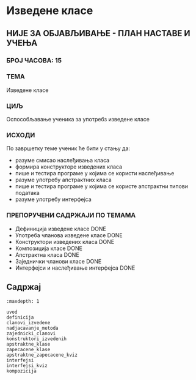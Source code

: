 # Изведене класе

## НИЈЕ ЗА ОБЈАВЉИВАЊЕ - ПЛАН НАСТАВЕ И УЧЕЊА

### БРОЈ ЧАСОВА: 15

### ТЕМА

Изведене класе

### ЦИЉ

Оспособљавање ученика за употребз изведене класе

### ИСХОДИ

По завршетку теме ученик ће бити у стању да:

* разуме смисао наслеђивања класа
* формира конструкторе изведених класа
* пише и тестира програме у којима се користи наслеђивање
* разуме употребу апстрактних класа
* пише и тестира програме у којима се користе апстрактни типови података
* разуме употребу интерфејса

### ПРЕПОРУЧЕНИ САДРЖАЈИ ПО ТЕМАМА

* Дефиниција изведене класе DONE
* Употреба чланова изведене класе DONE
* Конструктори изведених класа DONE
* Композиција класе DONE
* Апстрактна класа DONE
* Заједнички чланови класе DONE
* Интерфејси и наслеђивање интерфејса DONE

## Садржај

```{toctree}
:maxdepth: 1

uvod
definicija
clanovi_izvedene
nadjacavanje_metoda
zajednicki_clanovi
konstruktori_izvedenih
apstraktne_klase
zapecacene_klase
apstraktne_zapecacene_kviz
interfejsi
interfejsi_kviz
kompozicija
```

